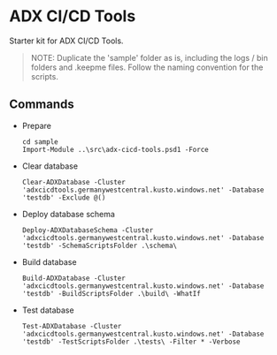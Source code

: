 # ADX CI/CD Tools

Starter kit for ADX CI/CD Tools.

> NOTE: Duplicate the 'sample' folder as is, including the logs / bin folders and .keepme files. Follow the naming convention for the scripts.

## Commands

- Prepare
  ```
  cd sample
  Import-Module ..\src\adx-cicd-tools.psd1 -Force
  ```
- Clear database
  ```
  Clear-ADXDatabase -Cluster 'adxcicdtools.germanywestcentral.kusto.windows.net' -Database 'testdb' -Exclude @()
  ```
- Deploy database schema
  ```
  Deploy-ADXDatabaseSchema -Cluster 'adxcicdtools.germanywestcentral.kusto.windows.net' -Database 'testdb' -SchemaScriptsFolder .\schema\
  ```
- Build database
  ```
  Build-ADXDatabase -Cluster 'adxcicdtools.germanywestcentral.kusto.windows.net' -Database 'testdb' -BuildScriptsFolder .\build\ -WhatIf
  ```
- Test database
  ```
  Test-ADXDatabase -Cluster 'adxcicdtools.germanywestcentral.kusto.windows.net' -Database 'testdb' -TestScriptsFolder .\tests\ -Filter * -Verbose
  ```
